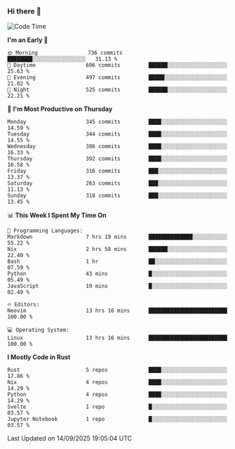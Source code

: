 ### Hi there 👋
<!--START_SECTION:waka-->
![Code Time](http://img.shields.io/badge/Code%20Time-758%20hrs%2033%20mins-blue)

**I'm an Early 🐤** 

```text
🌞 Morning                736 commits         ████████░░░░░░░░░░░░░░░░░   31.13 % 
🌆 Daytime                606 commits         ██████░░░░░░░░░░░░░░░░░░░   25.63 % 
🌃 Evening                497 commits         █████░░░░░░░░░░░░░░░░░░░░   21.02 % 
🌙 Night                  525 commits         ██████░░░░░░░░░░░░░░░░░░░   22.21 % 
```
📅 **I'm Most Productive on Thursday** 

```text
Monday                   345 commits         ████░░░░░░░░░░░░░░░░░░░░░   14.59 % 
Tuesday                  344 commits         ████░░░░░░░░░░░░░░░░░░░░░   14.55 % 
Wednesday                386 commits         ████░░░░░░░░░░░░░░░░░░░░░   16.33 % 
Thursday                 392 commits         ████░░░░░░░░░░░░░░░░░░░░░   16.58 % 
Friday                   316 commits         ███░░░░░░░░░░░░░░░░░░░░░░   13.37 % 
Saturday                 263 commits         ███░░░░░░░░░░░░░░░░░░░░░░   11.13 % 
Sunday                   318 commits         ███░░░░░░░░░░░░░░░░░░░░░░   13.45 % 
```


📊 **This Week I Spent My Time On** 

```text
💬 Programming Languages: 
Markdown                 7 hrs 19 mins       ██████████████░░░░░░░░░░░   55.22 % 
Nix                      2 hrs 58 mins       ██████░░░░░░░░░░░░░░░░░░░   22.40 % 
Bash                     1 hr                ██░░░░░░░░░░░░░░░░░░░░░░░   07.59 % 
Python                   43 mins             █░░░░░░░░░░░░░░░░░░░░░░░░   05.49 % 
JavaScript               19 mins             █░░░░░░░░░░░░░░░░░░░░░░░░   02.49 % 

🔥 Editors: 
Neovim                   13 hrs 16 mins      █████████████████████████   100.00 % 

💻 Operating System: 
Linux                    13 hrs 16 mins      █████████████████████████   100.00 % 
```

**I Mostly Code in Rust** 

```text
Rust                     5 repos             ████░░░░░░░░░░░░░░░░░░░░░   17.86 % 
Nix                      4 repos             ████░░░░░░░░░░░░░░░░░░░░░   14.29 % 
Python                   4 repos             ████░░░░░░░░░░░░░░░░░░░░░   14.29 % 
Svelte                   1 repo              █░░░░░░░░░░░░░░░░░░░░░░░░   03.57 % 
Jupyter Notebook         1 repo              █░░░░░░░░░░░░░░░░░░░░░░░░   03.57 % 
```




 Last Updated on 14/09/2025 19:05:04 UTC
<!--END_SECTION:waka-->

<!--
**YoganshSharma/YoganshSharma** is a ✨ _special_ ✨ repository because its `README.md` (this file) appears on your GitHub profile.

Here are some ideas to get you started:

- 🔭 I’m currently working on ...
- 🌱 I’m currently learning ...
- 👯 I’m looking to collaborate on ...
- 🤔 I’m looking for help with ...
- 💬 Ask me about ...
- 📫 How to reach me: ...
- 😄 Pronouns: ...
- ⚡ Fun fact: ...
-->
